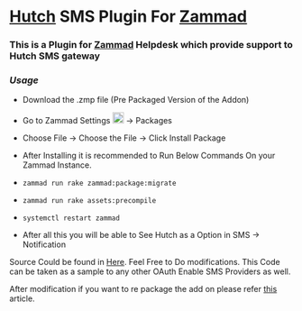 
# [Hutch](https://hutch.lk/) SMS Plugin For [Zammad](https://zammad.org)  

### This is a Plugin for [Zammad](https://zammad.org) Helpdesk which provide support to Hutch SMS gateway


### ***Usage***

- Download the .zmp file (Pre Packaged Version of the Addon)
- Go to Zammad Settings <img src="https://raw.githubusercontent.com/FortAwesome/Font-Awesome/6.x/svgs/solid/gear.svg" width="20" height="20" alt="gear icon"> -> Packages
- Choose File -> Choose the File -> Click Install Package

- After Installing it is recommended to Run Below Commands On your Zammad Instance.
- ```zammad run rake zammad:package:migrate```
- ```zammad run rake assets:precompile```
- ```systemctl restart zammad```
- After all this you will be able to See Hutch as a Option in SMS -> Notification


Source Could be found in [Here](hutch_withdebug.rb). Feel Free to Do modifications. This Code can be taken as a sample to any other OAuth Enable SMS Providers as well. 

After modification if you want to re package the add on please refer [this](https://lcx.wien/blog/how-to-create-your-custom-zammad-package/) article.
